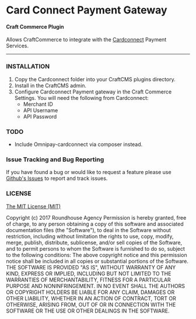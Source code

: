 # Card Connect Payment Gateway
#### Craft Commerce Plugin
Allows CraftCommerce to integrate with the [Cardconnect](https://cardconnect.com "Cardconnect Service") Payment Services.

---

### INSTALLATION
1. Copy the Cardconnect folder into your CraftCMS plugins directory.
2. Install in the CraftCMS admin.
3. Configure Cardconnect Payment gateway in the Craft Commerce Settings. You will need the following from Cardconnect:
    * Merchant ID
    * API Username
    * API Password

### TODO
* Include Omnipay-cardconnect via composer instead.

### Issue Tracking and Bug Reporting

If you have found a bug or would like to request a feature please use [Github's Issues](https://github.com/roundhouse/craftcommerce-cardconnect/issues) to report and track issues.

### LICENSE

[The MIT License (MIT)](http://opensource.org/licenses/MIT)

Copyright (c) 2017 Roundhouse Agency
Permission is hereby granted, free of charge, to any person obtaining a copy of this software and associated documentation files (the "Software"), to deal in the Software without restriction, including without limitation the rights to use, copy, modify, merge, publish, distribute, sublicense, and/or sell copies of the Software, and to permit persons to whom the Software is furnished to do so, subject to the following conditions:
The above copyright notice and this permission notice shall be included in all copies or substantial portions of the Software.
THE SOFTWARE IS PROVIDED "AS IS", WITHOUT WARRANTY OF ANY KIND, EXPRESS OR IMPLIED, INCLUDING BUT NOT LIMITED TO THE WARRANTIES OF MERCHANTABILITY, FITNESS FOR A PARTICULAR PURPOSE AND NONINFRINGEMENT. IN NO EVENT SHALL THE AUTHORS OR COPYRIGHT HOLDERS BE LIABLE FOR ANY CLAIM, DAMAGES OR OTHER LIABILITY, WHETHER IN AN ACTION OF CONTRACT, TORT OR OTHERWISE, ARISING FROM, OUT OF OR IN CONNECTION WITH THE SOFTWARE OR THE USE OR OTHER DEALINGS IN THE SOFTWARE.